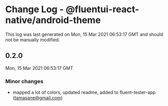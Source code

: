 # Change Log - @fluentui-react-native/android-theme

This log was last generated on Mon, 15 Mar 2021 06:53:17 GMT and should not be manually modified.

<!-- Start content -->

## 0.2.0

Mon, 15 Mar 2021 06:53:17 GMT

### Minor changes

- mapped a lot of colors, updated readme, added to fluent-tester-app (tamasane@gmail.com)
